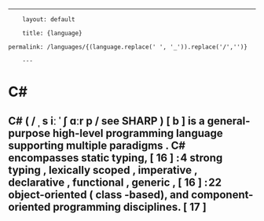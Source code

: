 ---

        layout: default

        title: {language}

	permalink: /languages/{(language.replace(' ', '_')).replace('/','')}

        ---
# C#

## C# ( / ˌ s iː ˈ ʃ ɑːr p / see SHARP ) [ b ] is a general-purpose high-level programming language supporting multiple paradigms . C# encompasses static typing, [ 16 ] : 4 strong typing , lexically scoped , imperative , declarative , functional , generic , [ 16 ] : 22 object-oriented ( class -based), and component-oriented programming disciplines. [ 17 ]